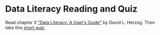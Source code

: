 # Data Literacy Reading and Quiz

Read chapter 3 ["Data Literacy: A User′s Guide"](https://umd.instructure.com/courses/1251920/quizzes/1250467) by David L. Herzog. Then take this [short quiz](https://umd.instructure.com/courses/1251920/quizzes/1250467).
